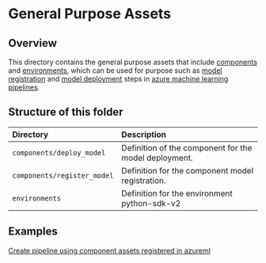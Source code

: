 # General Purpose Assets
## Overview
This directory contains the general purpose assets that include [components](https://docs.microsoft.com/en-us/azure/machine-learning/concept-component) and [environments](https://docs.microsoft.com/en-us/azure/machine-learning/concept-environments), which can be used for purpose such as [model registration](https://learn.microsoft.com/en-us/azure/machine-learning/how-to-manage-models?view=azureml-api-2&tabs=cli%2Cuse-local) and [model deployment](https://learn.microsoft.com/en-us/azure/machine-learning/how-to-deploy-online-endpoints?view=azureml-api-2&tabs=azure-cli) steps in [azure machine learning pipelines](https://learn.microsoft.com/en-us/azure/machine-learning/concept-ml-pipelines?view=azureml-api-2).

## Structure of this folder

| Directory         | Description                                                                          |
|:------------------|:-------------------------------------------------------------------------------------|
| `components/deploy_model` | Definition of the component for the model deployment.                                                      |
| `components/register_model`       | Definition for the component model registration.                                   |
| `environments`  | Definition for the environment python-sdk-v2  |

## Examples
[Create pipeline using component assets registered in azureml](https://github.com/Azure/azureml-examples/blob/hrishikesh/workflow/sdk/python/foundation-models/system/import/import_model_into_registry.ipynb)
